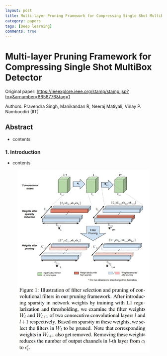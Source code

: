 ```yaml
---
layout: post
title: Multi-layer Pruning Framework for Compressing Single Shot MultiBox Detector
category: papers
tags: [Deep learning]
comments: true
---
```


# Multi-layer Pruning Framework for Compressing Single Shot MultiBox Detector

Original paper: https://ieeexplore.ieee.org/stamp/stamp.jsp?tp=&arnumber=8658776&tag=1

Authors: Pravendra Singh, Manikandan R, Neeraj Matiyali, Vinay P. Namboodiri (IIT)

## Abstract
- contents

### 1. Introduction
- contents

<center>
<figure>
<img src="/assets/post_img/papers/2019-04-15-pruning_ssd/fig1.jpg" alt="views">
<figcaption></figcaption>
</figure>
</center>
